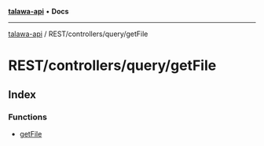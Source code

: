 [**talawa-api**](../../../../README.md) • **Docs**

***

[talawa-api](../../../../modules.md) / REST/controllers/query/getFile

# REST/controllers/query/getFile

## Index

### Functions

- [getFile](functions/getFile.md)
